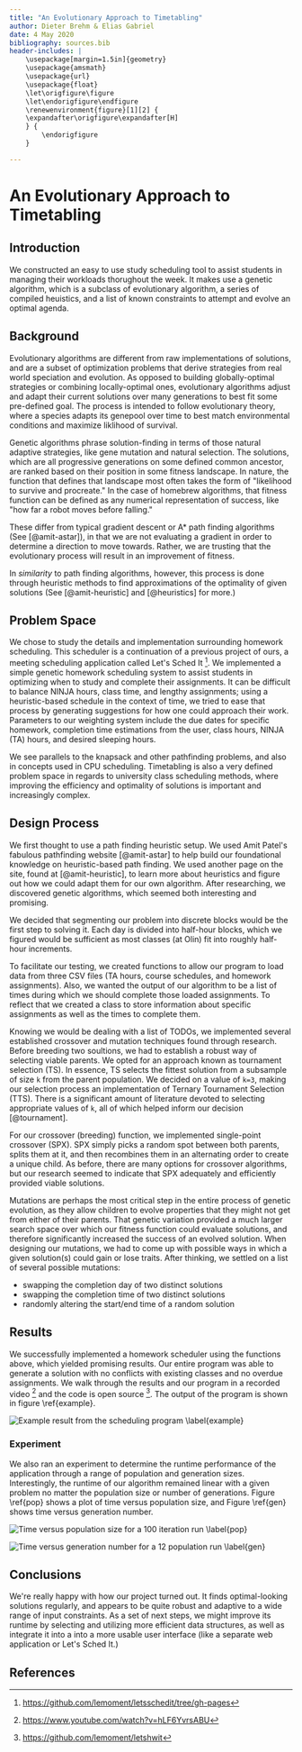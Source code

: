 ```yaml
---
title: "An Evolutionary Approach to Timetabling"
author: Dieter Brehm & Elias Gabriel
date: 4 May 2020
bibliography: sources.bib
header-includes: |
	\usepackage[margin=1.5in]{geometry}
	\usepackage{amsmath}
	\usepackage{url}
	\usepackage{float}
	\let\origfigure\figure
	\let\endorigfigure\endfigure
	\renewenvironment{figure}[1][2] {
	\expandafter\origfigure\expandafter[H]
	} {
		\endorigfigure
	}

---
```


# An Evolutionary Approach to Timetabling

## Introduction

We constructed an easy to use study scheduling tool to assist students in managing their workloads thorughout the week. It makes use a genetic algorithm, which is a subclass of evolutionary algorithm, a series of compiled heuistics, and a list of known constraints to attempt and evolve an optimal agenda.

## Background

Evolutionary algorithms are different from raw implementations of solutions, and are a subset of optimization problems that derive strategies from real world speciation and evolution. As opposed to building globally-optimal strategies or combining locally-optimal ones, evolutionary algorithms adjust and adapt their current solutions over many generations to best fit some pre-defined goal. The process is intended to follow evolutionary theory, where a species adapts its genepool over time to best match environmental conditions and maximize liklihood of survival.

Genetic algorithms phrase solution-finding in terms of those natural adaptive strategies, like gene mutation and natural selection. The solutions, which are all progressive generations on some defined common ancestor, are ranked based on their position in some fitness landscape. In nature, the function that defines that landscape most often takes the form of "likelihood to survive and procreate." In the case of homebrew algorithms, that fitness function can be defined as any numerical representation of success, like "how far a robot moves before falling."

These differ from typical gradient descent or A* path finding algorithms (See [@amit-astar]), in that we are not evaluating a gradient in order to determine a direction to move towards. Rather, we are trusting that the evolutionary process will result in an improvement of fitness.

In *similarity* to path finding algorithms, however, this process is done through heuristic methods to find approximations of the optimality of given solutions (See [@amit-heuristic] and [@heuristics] for more.)

## Problem Space

We chose to study the details and implementation surrounding homework scheduling. This scheduler is a continuation of a previous project of ours, a meeting scheduling application called Let's Sched It [^1]. We implemented a simple genetic homework scheduling system to assist students in optimizing when to study and complete their assignments. It can be difficult to balance NINJA hours, class time, and lengthy assignments; using a heuristic-based schedule in the context of time, we tried to ease that process by generating suggestions for how one could approach their work. Parameters to our weighting system include the due dates for specific homework, completion time estimations from the user, class hours, NINJA (TA) hours, and desired sleeping hours.

We see parallels to the knapsack and other pathfinding problems, and also in concepts used in CPU scheduling. Timetabling is also a very defined problem space in regards to university class scheduling methods, where improving the efficiency and optimality of solutions is important and increasingly complex.

[^1]: <https://github.com/lemoment/letsschedit/tree/gh-pages>

## Design Process

We first thought to use a path finding heuristic setup. We used Amit Patel's fabulous pathfinding website [@amit-astar] to help build our foundational knowledge on heuristic-based path finding. We used another page on the site, found at [@amit-heuristic], to learn more about heuristics and figure out how we could adapt them for our own algorithm. After researching, we discovered genetic algorithms, which seemed both interesting and promising. 

We decided that segmenting our problem into discrete blocks would be the first step to solving it. Each day is divided into half-hour blocks, which we figured would be sufficient as most classes (at Olin) fit into roughly half-hour increments.

To facilitate our testing, we created functions to allow our program to load data from three CSV files (TA hours, course schedules, and homework assignments). Also, we wanted the output of our algorithm to be a list of times during which we should complete those loaded assignments. To reflect that we created a class to store information about specific assignments as well as the times to complete them.

Knowing we would be dealing with a list of TODOs, we implemented several established crossover and mutation techniques found through research. Before breeding two soultions, we had to establish a robust way of selecting viable parents. We opted for an approach known as tournament selection (TS). In essence, TS selects the fittest solution from a subsample of size `k` from the parent population. We decided on a value of `k=3`, making our selection process an implementation of Ternary Tournament Selection (TTS). There is a significant amount of literature devoted to selecting appropriate values of `k`, all of which helped inform our decision [@tournament].

For our crossover (breeding) function, we implemented single-point crossover (SPX). SPX simply picks a random spot between both parents, splits them at it, and then recombines them in an alternating order to create a unique child. As before, there are many options for crossover algorithms, but our research seemed to indicate that SPX adequately and efficiently provided viable solutions.

Mutations are perhaps the most critical step in the entire process of genetic evolution, as they allow children to evolve properties that they might not get from either of their parents. That genetic variation provided a much larger search space over which our fitness function could evaluate solutions, and therefore significantly increased the success of an evolved solution. When designing our mutations, we had to come up with possible ways in which a given solution(s) could gain or lose traits. After thinking, we settled on a list of several possible mutations:  

* swapping the completion day of two distinct solutions  
* swapping the completion time of two distinct solutions  
* randomly altering the start/end time of a random solution  

## Results

We successfully implemented a homework scheduler using the functions above, which yielded promising results. Our entire program was able to generate a solution with no conflicts with existing classes and no overdue assignments. We walk through the results and our program in a recorded video [^2] and the code is open source [^3]. The output of the program is shown in figure \ref{example}.

[^2]: <https://www.youtube.com/watch?v=hLF6YvrsABU>
[^3]: <https://github.com/lemoment/letshwit>

![Example result from the scheduling program \label{example}](./example.png)

### Experiment

We also ran an experiment to determine the runtime performance of the application through a range of population and generation sizes. Interestingly, the runtime of our algorithm remained linear with a given problem no matter the population size or number of generations. Figure \ref{pop} shows a plot of time versus population size, and Figure \ref{gen} shows time versus generation number.

![Time versus population size for a 100 iteration run \label{pop}](./pop_time.png)

![Time versus generation number for a 12 population run \label{gen}](./gen_time.png)

## Conclusions

We're really happy with how our project turned out. It finds optimal-looking solutions regularly, and appears to be quite robust and adaptive to a wide range of input constraints. As a set of next steps, we might improve its runtime by selecting and utilizing more efficient data structures, as well as integrate it into a into a more usable user interface (like a separate web application or Let's Sched It.)

## References
